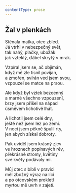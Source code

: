 ```yaml
---
contentType: prose
---
```


## Žal v plenkách

Sténala matka, otec zbled.  
Já vtrhl v nebezpečný svět,  
tak nahý, plačky, ubožák  
jak vzteklý, ďábel skrytý v mrak.

Vzpíral jsem se, ač objímán,  
když mě zle tísnil povijan,  
a zmořen, svírán ved jsem svou,  
vzpouzel se matce na prsou.

Ale když byl vztek bezcenný  
a marné všechno vzpouzení,  
brzy jsem přišel na nápad  
úsměvem lichotivě lhát.

A lichotil jsem celé dny,  
ještě než jsem lez po zemi.  
V noci jsem pěkně špulil rty,  
jen abych získal dobroty.

Pak uviděl jsem krásný zjev  
ve hroznech popínavých rév,  
překrásné stromy, květiny  
své květy podávaly mi.

Můj otec s biblí v pravici  
měl zbožný výraz na líci  
a po otcovském prokletí  
myrtou mě uvrh v zajetí.
